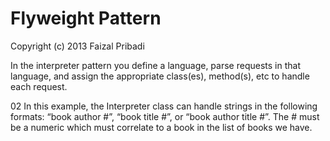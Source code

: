 # Flyweight Pattern

Copyright (c) 2013 Faizal Pribadi

In the interpreter pattern you define a language, parse requests in that language, and assign the appropriate class(es), method(s), etc to handle each request.

02
In this example, the Interpreter class can handle strings in the following formats: “book author #”, “book title #”, or “book author title #”. The # must be a numeric which must correlate to a book in the list of books we have.